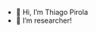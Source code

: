 - 👋 Hi, I’m Thiago Pirola
- 👀 I’m researcher!

<!---
tpribeiro123/tpribeiro123 is a ✨ special ✨ repository because its `README.md` (this file) appears on your GitHub profile.
You can click the Preview link to take a look at your changes.
--->
